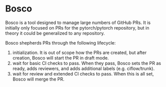Bosco
=====

Bosco is a tool designed to manage large numbers of GitHub PRs. It is
initially only focused on PRs for the pytorch/pytorch repository, but
in theory it could be generalized to any repository.

Bosco shepherds PRs through the following lifecycle:
1. initialization. It is out of scope how the PRs are created, but
   after creation, Bosco will start the PR in draft mode.
2. wait for basic CI checks to pass. When they pass, Bosco sets the PR
   as ready, adds reviewers, and adds additional labels
   (e.g. ciflow/trunk).
3. wait for review and extended CI checks to pass. When this is all
   set, Bosco will merge the PR.
